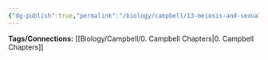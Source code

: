 ```yaml
---
{"dg-publish":true,"permalink":"/biology/campbell/13-meiosis-and-sexual-life-cycles/","dgHomeLink":true,"dgPassFrontmatter":true}
---
```


**Tags/Connections:**
[[Biology/Campbell/0. Campbell Chapters|0. Campbell Chapters]]